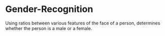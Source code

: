 # Gender-Recognition
Using ratios between various features of the face of a person, determines whether the person is a male or a female.
